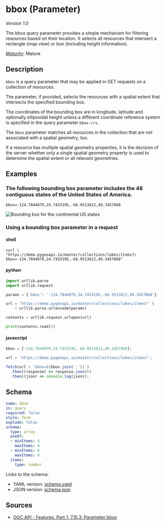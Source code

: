 # bbox (Parameter)

*Version 1.0*

The bbox query parameter provides a simple mechanism for filtering resources based on their location. It selects all resources that intersect a rectangle (map view) or box (including height information).

[*Maturity*](https://github.com/cportele/ogcapi-building-blocks#building-block-maturity): Mature

## Description

`bbox` is a query parameter that may be applied in GET requests on a collection of resources.

The parameter, if provided, selects the resources with a spatial extent that intersects the specified bounding box.

The coordinates of the bounding box are in longitude, latitude and optionally ellipsoidal height unless a different coordinate reference system is specified in the query parameter `bbox-crs`.

The `bbox` parameter matches all resources in the collection that are not associated with a spatial geometry, too.

If a resource has multiple spatial geometry properties, it is the decision of the server whether only a single spatial geometry property is used to determine the spatial extent or all relevant geometries.

## Examples

### The following bounding box parameter includes the 48 contiguous states of the United States of America.
`bbox=-124.7844079,24.7433195,-66.9513812,49.3457868`

![Bounding box for the continental US states](https://opengeospatial.github.io/bblocks/registereditems/geo/common/parameters/bbox/assets/example.png)

### Using a bounding box parameter in a request
#### shell
```shell
curl \
"https://demo.pygeoapi.io/master/collections/lakes/items?\
bbox=-124.7844079,24.7433195,-66.9513812,49.3457868"
```

#### python
```python
import urllib.parse
import urllib.request

params = {'bbox': '-124.7844079,24.7433195,-66.9513812,49.3457868'}

url = 'https://demo.pygeoapi.io/master/collections/lakes/items?' \
    + urllib.parse.urlencode(params)

contents = urllib.request.urlopen(url)

print(contents.read())
```

#### javascript
```javascript
bbox = [-124.7844079,24.7433195,-66.9513812,49.3457868];

url = 'https://demo.pygeoapi.io/master/collections/lakes/items?';

fetch(url + `bbox=${bbox.join(',')}`)
  .then((response) => response.json())
  .then((json) => console.log(json));
```

## Schema

```yaml
name: bbox
in: query
required: false
style: form
explode: false
schema:
  type: array
  oneOf:
  - minItems: 4
    maxItems: 4
  - minItems: 6
    maxItems: 6
  items:
    type: number

```

Links to the schema:

* YAML version: [schema.yaml](https://opengeospatial.github.io/bblocks/annotated-schemas/geo/common/parameters/bbox/schema.json)
* JSON version: [schema.json](https://opengeospatial.github.io/bblocks/annotated-schemas/geo/common/parameters/bbox/schema.yaml)

## Sources

* [OGC API - Features, Part 1, 7.15.3: Parameter bbox](https://docs.ogc.org/is/17-069r3/17-069r3.html#_parameter_bbox)

